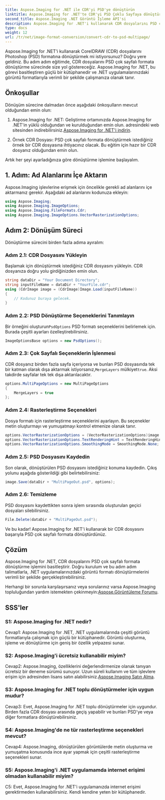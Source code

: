```yaml
---
title: Aspose.Imaging for .NET ile CDR'yi PSD'ye dönüştürün
linktitle: Aspose.Imaging for .NET'te CDR'yi PSD Çoklu Sayfaya dönüştürün
second_title: Aspose.Imaging .NET Görüntü İşleme API'si
description: Aspose.Imaging for .NET'i kullanarak CDR dosyalarını PSD çok sayfalı formata nasıl dönüştüreceğinizi öğrenin. Görüntü formatı dönüşümü için adım adım kılavuz.
type: docs
weight: 12
url: /tr/net/image-format-conversion/convert-cdr-to-psd-multipage/
---
```

Aspose.Imaging for .NET'i kullanarak CorelDRAW (CDR) dosyalarını Photoshop (PSD) formatına dönüştürmek mi istiyorsunuz? Doğru yere geldiniz. Bu adım adım eğitimde, CDR dosyalarını PSD çok sayfalı formata dönüştürme sürecinde size yol göstereceğiz. Aspose.Imaging for .NET, bu görevi basitleştiren güçlü bir kütüphanedir ve .NET uygulamalarınızdaki görüntü formatlarıyla verimli bir şekilde çalışmanıza olanak tanır.

## Önkoşullar

Dönüşüm sürecine dalmadan önce aşağıdaki önkoşulların mevcut olduğundan emin olun:

1.  Aspose.Imaging for .NET: Geliştirme ortamınızda Aspose.Imaging for .NET'in yüklü olduğundan ve kurulduğundan emin olun. adresindeki web sitesinden indirebilirsiniz.[Aspose.Imaging for .NET'i indirin](https://releases.aspose.com/imaging/net/).

2. Örnek CDR Dosyası: PSD çok sayfalı formata dönüştürmek istediğiniz örnek bir CDR dosyasına ihtiyacınız olacak. Bu eğitim için hazır bir CDR dosyanız olduğundan emin olun.

Artık her şeyi ayarladığınıza göre dönüştürme işlemine başlayalım.

## 1. Adım: Ad Alanlarını İçe Aktarın

Aspose.Imaging işlevlerine erişmek için öncelikle gerekli ad alanlarını içe aktarmanız gerekir. Aşağıdaki ad alanlarını kodunuza ekleyin:

```csharp
using Aspose.Imaging;
using Aspose.Imaging.ImageOptions;
using Aspose.Imaging.FileFormats.Cdr;
using Aspose.Imaging.ImageOptions.VectorRasterizationOptions;
```

## Adım 2: Dönüşüm Süreci

Dönüştürme sürecini birden fazla adıma ayıralım:

### Adım 2.1: CDR Dosyasını Yükleyin

Başlamak için dönüştürmek istediğiniz CDR dosyasını yükleyin. CDR dosyanıza doğru yolu girdiğinizden emin olun.

```csharp
string dataDir = "Your Document Directory";
string inputFileName = dataDir + "YourFile.cdr";
using (CdrImage image = (CdrImage)Image.Load(inputFileName))
{
    // Kodunuz buraya gelecek.
}
```

### Adım 2.2: PSD Dönüştürme Seçeneklerini Tanımlayın

 Bir örneğini oluşturun`PsdOptions` PSD formatı seçeneklerini belirlemek için. Burada çeşitli ayarları özelleştirebilirsiniz.

```csharp
ImageOptionsBase options = new PsdOptions();
```

### Adım 2.3: Çok Sayfalı Seçeneklerin İşlenmesi

 CDR dosyanız birden fazla sayfa içeriyorsa ve bunları PSD dosyasında tek bir katman olarak dışa aktarmak istiyorsanız,`MergeLayers` mülkiyet`true`. Aksi takdirde sayfalar tek tek dışa aktarılacaktır.

```csharp
options.MultiPageOptions = new MultiPageOptions
{
    MergeLayers = true
};
```

### Adım 2.4: Rasterleştirme Seçenekleri

Dosya formatı için rasterleştirme seçeneklerini ayarlayın. Bu seçenekler metin oluşturmayı ve yumuşatmayı kontrol etmenize olanak tanır.

```csharp
options.VectorRasterizationOptions = (VectorRasterizationOptions)image.GetDefaultOptions(new object[] { Color.White, image.Width, image.Height });
options.VectorRasterizationOptions.TextRenderingHint = TextRenderingHint.SingleBitPerPixel;
options.VectorRasterizationOptions.SmoothingMode = SmoothingMode.None;
```

### Adım 2.5: PSD Dosyasını Kaydedin

Son olarak, dönüştürülen PSD dosyasını istediğiniz konuma kaydedin. Çıkış yolunu aşağıda gösterildiği gibi belirtebilirsiniz:

```csharp
image.Save(dataDir + "MultiPageOut.psd", options);
```

### Adım 2.6: Temizleme

PSD dosyasını kaydettikten sonra işlem sırasında oluşturulan geçici dosyaları silebilirsiniz.

```csharp
File.Delete(dataDir + "MultiPageOut.psd");
```

Ve bu kadar! Aspose.Imaging for .NET'i kullanarak bir CDR dosyasını başarıyla PSD çok sayfalı formata dönüştürdünüz.

## Çözüm

Aspose.Imaging for .NET, CDR dosyalarını PSD çok sayfalı formata dönüştürme işlemini basitleştirir. Doğru kurulum ve bu adım adım talimatlarla, .NET uygulamalarınızdaki görüntü formatı dönüştürmelerini verimli bir şekilde gerçekleştirebilirsiniz.

 Herhangi bir sorunla karşılaşırsanız veya sorularınız varsa Aspose.Imaging topluluğundan yardım istemekten çekinmeyin:[Aspose.Görüntüleme Forumu](https://forum.aspose.com/).

## SSS'ler

### S1: Aspose.Imaging for .NET nedir?

Cevap1: Aspose.Imaging for .NET, .NET uygulamalarında çeşitli görüntü formatlarıyla çalışmak için güçlü bir kütüphanedir. Görüntü oluşturma, işleme ve dönüştürme için geniş bir özellik yelpazesi sunar.

### S2: Aspose.Imaging'i ücretsiz kullanabilir miyim?

 Cevap2: Aspose.Imaging, özelliklerini değerlendirmenize olanak tanıyan ücretsiz bir deneme sürümü sunuyor. Uzun süreli kullanım ve tüm işlevlere erişim için adresinden lisans satın alabilirsiniz.[Aspose.Imaging Satın Alma](https://purchase.aspose.com/buy).

### S3: Aspose.Imaging for .NET toplu dönüştürmeler için uygun mudur?

Cevap3: Evet, Aspose.Imaging for .NET toplu dönüştürmeler için uygundur. Birden fazla CDR dosyası arasında geçiş yapabilir ve bunları PSD'ye veya diğer formatlara dönüştürebilirsiniz.

### S4: Aspose.Imaging'de ne tür rasterleştirme seçenekleri mevcut?

Cevap4: Aspose.Imaging, dönüştürülen görüntülerde metin oluşturma ve yumuşatma konusunda ince ayar yapmak için çeşitli rasterleştirme seçenekleri sunar.

### S5: Aspose.Imaging'i .NET uygulamamda internet erişimi olmadan kullanabilir miyim?

C5: Evet, Aspose.Imaging for .NET'i uygulamanızda internet erişimi gerektirmeden kullanabilirsiniz. Kendi kendine yeten bir kütüphanedir.